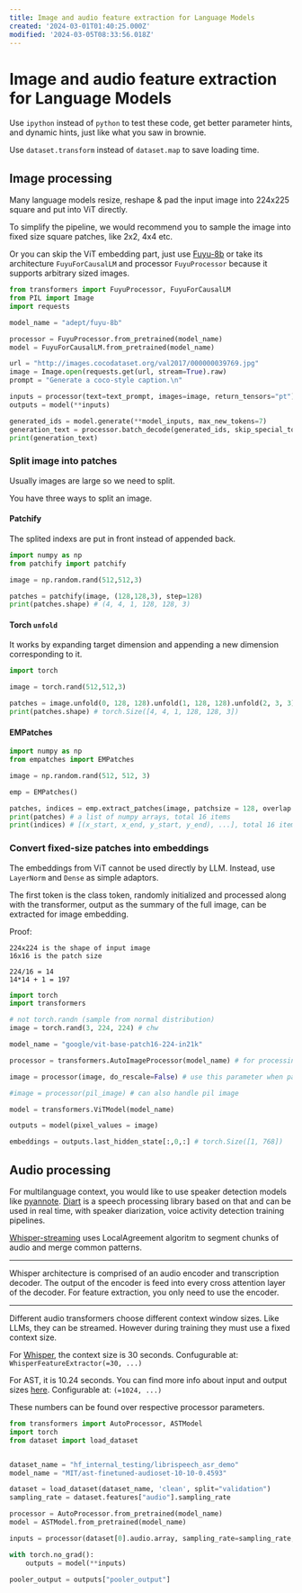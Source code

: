 ```yaml
---
title: Image and audio feature extraction for Language Models
created: '2024-03-01T01:40:25.000Z'
modified: '2024-03-05T08:33:56.018Z'
---
```


# Image and audio feature extraction for Language Models

Use `ipython` instead of `python` to test these code, get better parameter hints, and dynamic hints, just like what you saw in brownie.

Use `dataset.transform` instead of `dataset.map` to save loading time.

## Image processing

Many language models resize, reshape & pad the input image into 224x225 square and put into ViT directly.

To simplify the pipeline, we would recommend you to sample the image into fixed size square patches, like 2x2, 4x4 etc.

Or you can skip the ViT embedding part, just use [Fuyu-8b](https://hf-mirror.com/adept/fuyu-8b) or take its architecture `FuyuForCausalLM` and processor `FuyuProcessor` because it supports arbitrary sized images. 

```python
from transformers import FuyuProcessor, FuyuForCausalLM
from PIL import Image
import requests

model_name = "adept/fuyu-8b"

processor = FuyuProcessor.from_pretrained(model_name)
model = FuyuForCausalLM.from_pretrained(model_name)

url = "http://images.cocodataset.org/val2017/000000039769.jpg"
image = Image.open(requests.get(url, stream=True).raw)
prompt = "Generate a coco-style caption.\n"

inputs = processor(text=text_prompt, images=image, return_tensors="pt")
outputs = model(**inputs)

generated_ids = model.generate(**model_inputs, max_new_tokens=7)
generation_text = processor.batch_decode(generated_ids, skip_special_tokens=True)
print(generation_text)
```

### Split image into patches

Usually images are large so we need to split.

You have three ways to split an image.

#### Patchify

The splited indexs are put in front instead of appended back.

```python
import numpy as np
from patchify import patchify

image = np.random.rand(512,512,3)

patches = patchify(image, (128,128,3), step=128)
print(patches.shape) # (4, 4, 1, 128, 128, 3)
```

#### Torch `unfold`

It works by expanding target dimension and appending a new dimension corresponding to it.

```python
import torch

image = torch.rand(512,512,3)

patches = image.unfold(0, 128, 128).unfold(1, 128, 128).unfold(2, 3, 3)
print(patches.shape) # torch.Size([4, 4, 1, 128, 128, 3])
```


#### EMPatches

```python
import numpy as np
from empatches import EMPatches

image = np.random.rand(512, 512, 3)

emp = EMPatches()

patches, indices = emp.extract_patches(image, patchsize = 128, overlap = 0)
print(patches) # a list of numpy arrays, total 16 items
print(indices) # [(x_start, x_end, y_start, y_end), ...], total 16 items
```

### Convert fixed-size patches into embeddings

The embeddings from ViT cannot be used directly by LLM. Instead, use `LayerNorm` and `Dense` as simple adaptors.

The first token is the class token, randomly initialized and processed along with the transformer, output as the summary of the full image, can be extracted for image embedding.

Proof: 

```
224x224 is the shape of input image
16x16 is the patch size

224/16 = 14
14*14 + 1 = 197
```

```python
import torch
import transformers

# not torch.randn (sample from normal distribution)
image = torch.rand(3, 224, 224) # chw

model_name = "google/vit-base-patch16-224-in21k"

processor = transformers.AutoImageProcessor(model_name) # for processing image 

image = processor(image, do_rescale=False) # use this parameter when passing values ranging from 0 to 1

#image = processor(pil_image) # can also handle pil image

model = transformers.ViTModel(model_name)

outputs = model(pixel_values = image)

embeddings = outputs.last_hidden_state[:,0,:] # torch.Size([1, 768])
```

## Audio processing

For multilanguage context, you would like to use speaker detection models like [pyannote](https://github.com/pyannote/pyannote-audio). [Diart](https://github.com/juanmc2005/diart) is a speech processing library based on that and can be used in real time, with speaker diarization, voice activity detection training pipelines.

[Whisper-streaming](https://github.com/ufal/whisper_streaming) uses LocalAgreement algoritm to segment chunks of audio and merge common patterns.

---

Whisper architecture is comprised of an audio encoder and transcription decoder. The output of the encoder is feed into every cross attention layer of the decoder. For feature extraction, you only need to use the encoder.

---

Different audio transformers choose different context window sizes. Like LLMs, they can be streamed. However during training they must use a fixed context size.

For [Whisper](https://github.com/OpenAI/whisper), the context size is 30 seconds. Confugurable at: `WhisperFeatureExtractor(=30, ...)`

For AST, it is 10.24 seconds. You can find more info about input and output sizes [here](https://github.com/YuanGongND/ast). Configurable at: `(=1024, ...)`

These numbers can be found over respective processor parameters. 

```python
from transformers import AutoProcessor, ASTModel
import torch
from dataset import load_dataset


dataset_name = "hf_internal_testing/librispeech_asr_demo"
model_name = "MIT/ast-finetuned-audioset-10-10-0.4593"

dataset = load_dataset(dataset_name, 'clean', split="validation")
sampling_rate = dataset.features["audio"].sampling_rate

processor = AutoProcessor.from_pretrained(model_name)
model = ASTModel.from_pretrained(model_name)

inputs = processor(dataset[0].audio.array, sampling_rate=sampling_rate, return_tensors='pt')

with torch.no_grad():
    outputs = model(**inputs)

pooler_output = outputs["pooler_output"]
```
